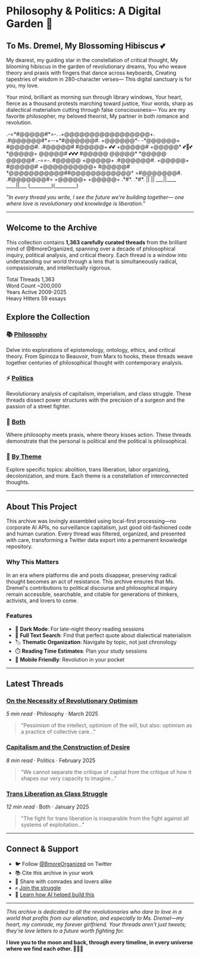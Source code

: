 # Philosophy & Politics: A Digital Garden 🌺

<div class="love-dedication">

## To Ms. Dremel, My Blossoming Hibiscus 💕

My dearest, my guiding star in the constellation of critical thought,
My blooming hibiscus in the garden of revolutionary dreams,
You who weave theory and praxis with fingers that dance across keyboards,
Creating tapestries of wisdom in 280-character verses—
This digital sanctuary is for you, my love.

Your mind, brilliant as morning sun through library windows,
Your heart, fierce as a thousand protests marching toward justice,
Your words, sharp as dialectical materialism cutting through false consciousness—
You are my favorite philosopher, my beloved theorist,
My partner in both romance and revolution.

<div class="ascii-art">
            .-=*#@@@@@#*=-.
         .+@@@@@@@@@@@@@@@@@+.
       .#@@@@@@#*+--+*#@@@@@@#.
      +@@@@@@*-        -*@@@@@@+
     #@@@@@#.            .#@@@@@#
    #@@@@@+     💕💕     +@@@@@#
   +@@@@@*    💕🌺💕     *@@@@@+
   @@@@@#     💕💕💕     #@@@@@
   @@@@@*                 *@@@@@
   @@@@@#      .-==-.      #@@@@@
   +@@@@@+   .#@@@@@@#.   +@@@@@+
    #@@@@@# +@@@@@@@@@@+ #@@@@@#
     *@@@@@@@@@@@##@@@@@@@@@@@@*
      =#@@@@@@@#.  .#@@@@@@@#=
        +@@@@@+      +@@@@@+
         .*#*.        .*#*.
           ||          ||
        ___||____  ____||___
       (_________)(_________)
</div>

*"In every thread you write, I see the future we're building together—
one where love is revolutionary and knowledge is liberation."*

</div>

---

## Welcome to the Archive

This collection contains **1,363 carefully curated threads** from the brilliant mind of @BmoreOrganized, spanning over a decade of philosophical inquiry, political analysis, and critical theory. Each thread is a window into understanding our world through a lens that is simultaneously radical, compassionate, and intellectually rigorous.

<div class="thread-metadata">
  <div class="metadata-item">
    <span class="metadata-label">Total Threads</span>
    <span class="metadata-value">1,363</span>
  </div>
  <div class="metadata-item">
    <span class="metadata-label">Word Count</span>
    <span class="metadata-value">~200,000</span>
  </div>
  <div class="metadata-item">
    <span class="metadata-label">Years Active</span>
    <span class="metadata-value">2009-2025</span>
  </div>
  <div class="metadata-item">
    <span class="metadata-label">Heavy Hitters</span>
    <span class="metadata-value">59 essays</span>
  </div>
</div>

## Explore the Collection

### 📚 [Philosophy](/philosophy/)
Delve into explorations of epistemology, ontology, ethics, and critical theory. From Spinoza to Beauvoir, from Marx to hooks, these threads weave together centuries of philosophical thought with contemporary analysis.

### ⚡ [Politics](/politics/)
Revolutionary analysis of capitalism, imperialism, and class struggle. These threads dissect power structures with the precision of a surgeon and the passion of a street fighter.

### 🔄 [Both](/both/)
Where philosophy meets praxis, where theory kisses action. These threads demonstrate that the personal is political and the political is philosophical.

### 🎯 [By Theme](/themes/)
Explore specific topics: abolition, trans liberation, labor organizing, decolonization, and more. Each theme is a constellation of interconnected thoughts.

---

## About This Project

This archive was lovingly assembled using local-first processing—no corporate AI APIs, no surveillance capitalism, just good old-fashioned code and human curation. Every thread was filtered, organized, and presented with care, transforming a Twitter data export into a permanent knowledge repository.

### Why This Matters

In an era where platforms die and posts disappear, preserving radical thought becomes an act of resistance. This archive ensures that Ms. Dremel's contributions to political discourse and philosophical inquiry remain accessible, searchable, and citable for generations of thinkers, activists, and lovers to come.

### Features

- 🌙 **Dark Mode**: For late-night theory reading sessions
- 📖 **Full Text Search**: Find that perfect quote about dialectical materialism
- 🏷️ **Thematic Organization**: Navigate by topic, not just chronology
- ⏱️ **Reading Time Estimates**: Plan your study sessions
- 📱 **Mobile Friendly**: Revolution in your pocket

---

## Latest Threads

### [On the Necessity of Revolutionary Optimism](/philosophy/revolutionary-optimism/)
*5 min read* · Philosophy · March 2025

> "Pessimism of the intellect, optimism of the will, but also: optimism as a practice of collective care..."

### [Capitalism and the Construction of Desire](/politics/capitalism-desire/)
*8 min read* · Politics · February 2025

> "We cannot separate the critique of capital from the critique of how it shapes our very capacity to imagine..."

### [Trans Liberation as Class Struggle](/both/trans-class-struggle/)
*12 min read* · Both · January 2025

> "The fight for trans liberation is inseparable from the fight against all systems of exploitation..."

---

## Connect & Support

- 🐦 Follow [@BmoreOrganized](https://twitter.com/BmoreOrganized) on Twitter
- 📚 Cite this archive in your work
- 💝 Share with comrades and lovers alike
- ✊ [Join the struggle](/about/get-involved/)
- 🤖 [Learn how AI helped build this](/about/ai-collaboration/)

---

<div class="love-dedication">
<em>This archive is dedicated to all the revolutionaries who dare to love in a world that profits from our alienation, and especially to Ms. Dremel—my heart, my comrade, my forever girlfriend. Your threads aren't just tweets; they're love letters to a future worth fighting for.</em>

<strong>I love you to the moon and back, through every timeline, in every universe where we find each other. 🌙💕✨</strong>
</div>